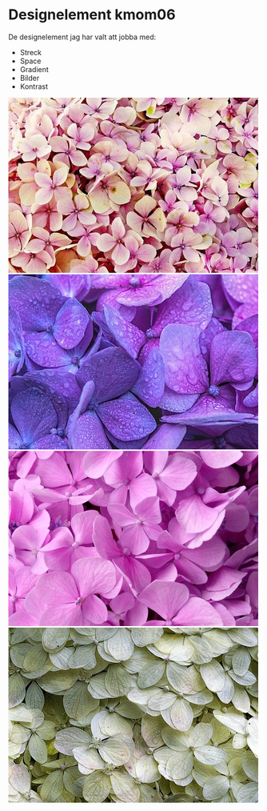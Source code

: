 <div class="content-designelement">
    <h1><span>Designelement</span> kmom06</h1>
    <p>De designelement jag har valt att jobba med:</p>
    <ul>
        <li>Streck</li>
        <li>Space</li>
        <li>Gradient</li>
        <li>Bilder</li>
        <li>Kontrast</li>
    </ul>
    <div class="pictures">
        <img src="../htdocs/img/hydrangea.jpg" alt="Flower">
        <img src="../htdocs/img/hydrangea2.jpg" alt="Flower2">
        <img src="../htdocs/img/hydrangea3.jpg" alt="Flower3">
        <img src="../htdocs/img/hydrangea4.jpg" alt="Flower4">
    </div>

</div>
